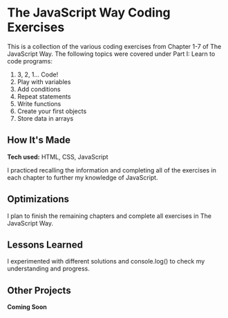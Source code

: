 # The JavaScript Way Coding Exercises
This is a collection of the various coding exercises from Chapter 1-7 of The JavaScript Way. The following topics were covered under Part I: Learn to code programs:

1. 3, 2, 1... Code!
2. Play with variables
3. Add conditions
4. Repeat statements
5. Write functions
6. Create your first objects
7. Store data in arrays

## How It's Made

**Tech used:** HTML, CSS, JavaScript

I practiced recalling the information and completing all of the exercises in each chapter to further my knowledge of JavaScript. 

## Optimizations

I plan to finish the remaining chapters and complete all exercises in The JavaScript Way.

## Lessons Learned

I experimented with different solutions and console.log() to check my understanding and progress.

## Other Projects

**Coming Soon**

<!-- <table bordercolor="#66b2b2">
  <tr>
    <td width="33.3%"  style="align:center;" valign="top">
	<a target="_blank" href="#">**Coming Soon**</a>
    	<br>
    	<a target="_blank" href="#">
    	<img src="#" width="100%"  alt="#">
        </a>
    </td>
    <td width="33.3%" valign="top">
	<a target="_blank" href="#">**Coming Soon**</a>
      	<br>
        <a target="_blank" href="#">
          <img src="#" width="100%" alt="#">
        </a>
    </td>
    <td width="33.3%" valign="top">
	<a target="_blank" href="#">**Coming Soon**</a>
        <br>
        <a target="_blank" href="#">
          <img src="#" width="100%" alt="#">
        </a>
    </td>
  </tr>
</table> -->